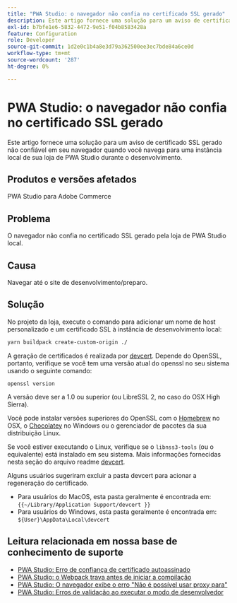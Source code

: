 ```yaml
---
title: "PWA Studio: o navegador não confia no certificado SSL gerado"
description: Este artigo fornece uma solução para um aviso de certificado SSL gerado não confiável em seu navegador quando você navega para uma instância local de sua loja de PWA Studio durante o desenvolvimento.
exl-id: b7bfe1e6-5832-4472-9e51-f04b8583428a
feature: Configuration
role: Developer
source-git-commit: 1d2e0c1b4a8e3d79a362500ee3ec7bde84a6ce0d
workflow-type: tm+mt
source-wordcount: '287'
ht-degree: 0%

---
```


# PWA Studio: o navegador não confia no certificado SSL gerado

Este artigo fornece uma solução para um aviso de certificado SSL gerado não confiável em seu navegador quando você navega para uma instância local de sua loja de PWA Studio durante o desenvolvimento.

## Produtos e versões afetados

PWA Studio para Adobe Commerce

## Problema

O navegador não confia no certificado SSL gerado pela loja de PWA Studio local.

## Causa

Navegar até o site de desenvolvimento/preparo.

## Solução

No projeto da loja, execute o comando para adicionar um nome de host personalizado e um certificado SSL à instância de desenvolvimento local:

```sh
yarn buildpack create-custom-origin ./
```

A geração de certificados é realizada por [devcert](https://github.com/davewasmer/devcert). Depende do OpenSSL, portanto, verifique se você tem uma versão atual do openssl no seu sistema usando o seguinte comando:

`openssl version`

A versão deve ser a 1.0 ou superior (ou LibreSSL 2, no caso do OSX High Sierra).

Você pode instalar versões superiores do OpenSSL com o [Homebrew](https://brew.sh/) no OSX, o [Chocolatey](https://chocolatey.org/) no Windows ou o gerenciador de pacotes da sua distribuição Linux.

Se você estiver executando o Linux, verifique se o `libnss3-tools` (ou o equivalente) está instalado em seu sistema. Mais informações fornecidas nesta seção do arquivo readme [devcert](https://github.com/davewasmer/devcert#skipcertutil).

Alguns usuários sugeriram excluir a pasta devcert para acionar a regeneração do certificado.

* Para usuários do MacOS, esta pasta geralmente é encontrada em: `{{~/Library/Application Support/devcert }}`
* Para usuários do Windows, esta pasta geralmente é encontrada em: `${User}\AppData\Local\devcert`

## Leitura relacionada em nossa base de conhecimento de suporte

* [PWA Studio: Erro de confiança de certificado autoassinado](https://support.magento.com/hc/en-us/articles/360038973172)
* [PWA Studio: o Webpack trava antes de iniciar a compilação](/help/troubleshooting/miscellaneous/pwa-studio-webpack-hangs-before-beginning-compilation.md)
* [PWA Studio: O navegador exibe o erro &quot;Não é possível usar proxy para&quot;](/help/troubleshooting/miscellaneous/pwa-studio-browser-displays-cannot-proxy-to-error.md)
* [PWA Studio: Erros de validação ao executar o modo de desenvolvedor](/help/troubleshooting/miscellaneous/pwa-studio-validation-errors-when-running-developer-mode.md)
